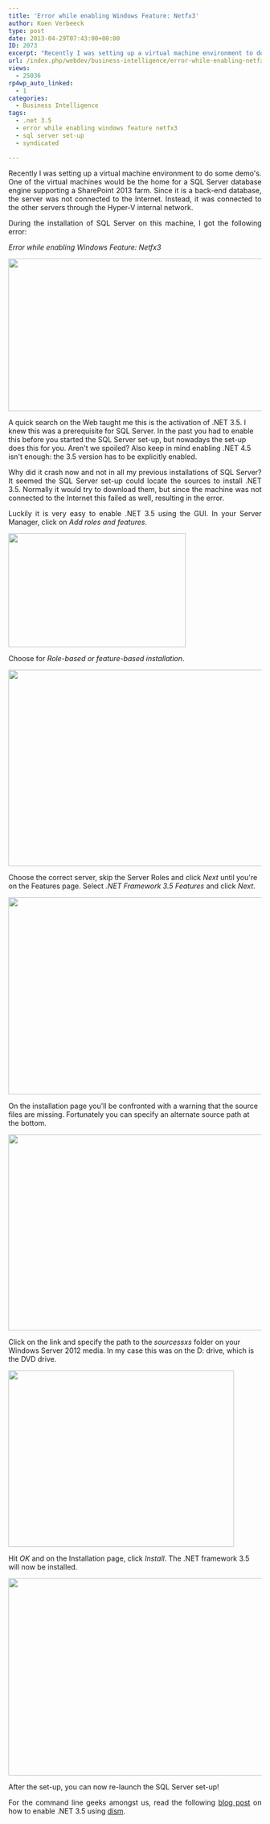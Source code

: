 ```yaml
---
title: 'Error while enabling Windows Feature: Netfx3'
author: Koen Verbeeck
type: post
date: 2013-04-29T07:43:00+00:00
ID: 2073
excerpt: "Recently I was setting up a virtual machine environment to do some demo's. One of the virtual machines would be the home for a SQL Server database engine supporting a SharePoint 2013 farm. Since it is a back-end database, the server was not connected to&hellip;"
url: /index.php/webdev/business-intelligence/error-while-enabling-netfx3/
views:
  - 25036
rp4wp_auto_linked:
  - 1
categories:
  - Business Intelligence
tags:
  - .net 3.5
  - error while enabling windows feature netfx3
  - sql server set-up
  - syndicated

---
```

<p style="text-align: justify;">
  Recently I was setting up a virtual machine environment to do some demo's. One of the virtual machines would be the home for a SQL Server database engine supporting a SharePoint 2013 farm. Since it is a back-end database, the server was not connected to the Internet. Instead, it was connected to the other servers through the Hyper-V internal network.
</p>

<p style="text-align: justify;">
  During the installation of SQL Server on this machine, I got the following error:
</p>

<p style="text-align: justify;">
  <em>Error while enabling Windows Feature: Netfx3</em>
</p>

<p style="text-align: justify;">
  <a href="/media/users/koenverbeeck/EnableNetfx3/error.png?mtime=1366956522"><img src="/wp-content/uploads/users/koenverbeeck/EnableNetfx3/error.png?mtime=1366956522" alt="" width="702" height="303" /></a>
</p>

<span style="text-align: justify;">A quick search on the Web taught me this is the activation of .NET 3.5. I knew this was a prerequisite for SQL Server. In the past you had to enable this before you started the SQL Server set-up, but nowadays the set-up does this for you. Aren't we spoiled? Also keep in mind enabling .NET 4.5 isn't enough: the 3.5 version has to be explicitly enabled.</span>

<p style="text-align: justify;">
  Why did it crash now and not in all my previous installations of SQL Server? It seemed the SQL Server set-up could locate the sources to install .NET 3.5. Normally it would try to download them, but since the machine was not connected to the Internet this failed as well, resulting in the error.
</p>

<p style="text-align: justify;">
  Luckily it is very easy to enable .NET 3.5 using the GUI. In your Server Manager, click on <em>Add roles and features.</em>
</p>

<p style="text-align: justify;">
  <a href="/media/users/koenverbeeck/EnableNetfx3/InstallSQL_01.png?mtime=1366956829"><img src="/wp-content/uploads/users/koenverbeeck/EnableNetfx3/InstallSQL_01.png?mtime=1366956829" alt="" width="353" height="226" /></a>
</p>

<span style="text-align: justify;">Choose for </span>_Role-based or feature-based installation_<span style="text-align: justify;">.</span>

<p style="text-align: justify;">
  <a href="/media/users/koenverbeeck/EnableNetfx3/InstallSQL_02.png?mtime=1366957070"><img src="/wp-content/uploads/users/koenverbeeck/EnableNetfx3/InstallSQL_02.png?mtime=1366957070" alt="" width="556" height="390" /></a>
</p>

<span style="text-align: justify;">Choose the correct server, skip the Server Roles and click </span>_Next_ <span style="text-align: justify;">until you're on the Features page. Select </span>_.NET Framework 3.5 Features_ <span style="text-align: justify;">and click </span>_Next_<span style="text-align: justify;">.</span>

<p style="text-align: justify;">
  <a href="/media/users/koenverbeeck/EnableNetfx3/InstallSQL_05.png?mtime=1366957100"><img src="/wp-content/uploads/users/koenverbeeck/EnableNetfx3/InstallSQL_05.png?mtime=1366957100" alt="" width="553" height="392" /></a>
</p>

<span style="text-align: justify;">On the installation page you'll be confronted with a warning that the source files are missing. Fortunately you can specify an alternate source path at the bottom.</span>

<p style="text-align: justify;">
  <a href="/media/users/koenverbeeck/EnableNetfx3/InstallSQL_06.png?mtime=1366957131"><img src="/wp-content/uploads/users/koenverbeeck/EnableNetfx3/InstallSQL_06.png?mtime=1366957131" alt="" width="553" height="390" /></a>
</p>

<span style="text-align: justify;">Click on the link and specify the path to the </span>_sourcessxs_ <span style="text-align: justify;">folder on your Windows Server 2012 media. In my case this was on the D: drive, which is the DVD drive.</span>

<p style="text-align: justify;">
  <a href="/media/users/koenverbeeck/EnableNetfx3/InstallSQL_07.png?mtime=1366957139"><img src="/wp-content/uploads/users/koenverbeeck/EnableNetfx3/InstallSQL_07.png?mtime=1366957139" alt="" width="449" height="351" /></a>
</p>

<span style="text-align: justify;">Hit </span>_OK_ <span style="text-align: justify;">and on the Installation page, click </span>_Install_<span style="text-align: justify;">. The .NET framework 3.5 will now be installed.</span>

<p style="text-align: justify;">
  <a href="/media/users/koenverbeeck/EnableNetfx3/InstallSQL_09.png?mtime=1366957167"><img src="/wp-content/uploads/users/koenverbeeck/EnableNetfx3/InstallSQL_09.png?mtime=1366957167" alt="" width="556" height="392" /></a>
</p>

<span style="text-align: justify;">After the set-up, you can now re-launch the SQL Server set-up!</span>

<p style="text-align: justify;">
  For the command line geeks amongst us, read the following <a href="http://garvis.ca/2013/01/04/installing-netfx3-on-windows-server-2012/">blog post</a> on how to enable .NET 3.5 using <a href="http://msdn.microsoft.com/en-us/library/windows/desktop/dd371719(v=vs.85).aspx">dism</a>.
</p>